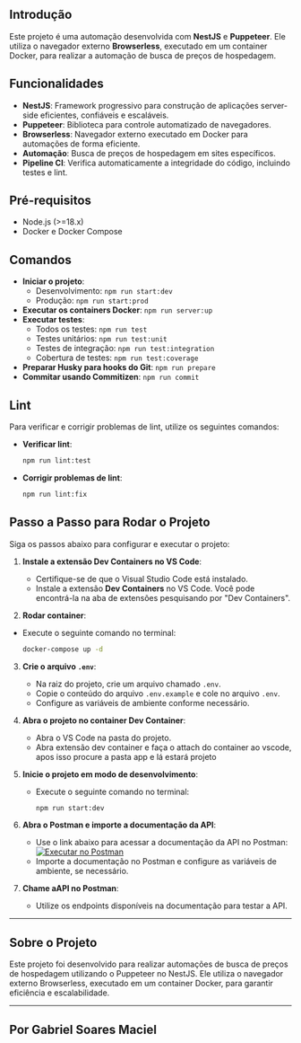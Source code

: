## Introdução
Este projeto é uma automação desenvolvida com **NestJS** e **Puppeteer**. Ele utiliza o navegador externo **Browserless**, executado em um container Docker, para realizar a automação de busca de preços de hospedagem.

## Funcionalidades
- **NestJS**: Framework progressivo para construção de aplicações server-side eficientes, confiáveis e escaláveis.
- **Puppeteer**: Biblioteca para controle automatizado de navegadores.
- **Browserless**: Navegador externo executado em Docker para automações de forma eficiente.
- **Automação**: Busca de preços de hospedagem em sites específicos.
- **Pipeline CI**: Verifica automaticamente a integridade do código, incluindo testes e lint.

## Pré-requisitos
- Node.js (>=18.x)
- Docker e Docker Compose

## Comandos
- **Iniciar o projeto**:
  - Desenvolvimento: `npm run start:dev`
  - Produção: `npm run start:prod`
- **Executar os containers Docker**: `npm run server:up`
- **Executar testes**:
  - Todos os testes: `npm run test`
  - Testes unitários: `npm run test:unit`
  - Testes de integração: `npm run test:integration`
  - Cobertura de testes: `npm run test:coverage`
- **Preparar Husky para hooks do Git**: `npm run prepare`
- **Commitar usando Commitizen**: `npm run commit`


## Lint
Para verificar e corrigir problemas de lint, utilize os seguintes comandos:
- **Verificar lint**:
    ```bash
    npm run lint:test
    ```
- **Corrigir problemas de lint**:
    ```bash
    npm run lint:fix
    ```

## Passo a Passo para Rodar o Projeto

Siga os passos abaixo para configurar e executar o projeto:

1. **Instale a extensão Dev Containers no VS Code**:
   - Certifique-se de que o Visual Studio Code está instalado.
   - Instale a extensão **Dev Containers** no VS Code. Você pode encontrá-la na aba de extensões pesquisando por "Dev Containers".
  
2. **Rodar container**:
  - Execute o seguinte comando no terminal:
     ```bash
     docker-compose up -d
     ```

3. **Crie o arquivo `.env`**:
   - Na raiz do projeto, crie um arquivo chamado `.env`.
   - Copie o conteúdo do arquivo `.env.example` e cole no arquivo `.env`.
   - Configure as variáveis de ambiente conforme necessário.

4. **Abra o projeto no container Dev Container**:
   - Abra o VS Code na pasta do projeto.
   - Abra extensão dev container e faça o attach do container ao vscode, apos isso procure a pasta app e lá estará projeto

5. **Inicie o projeto em modo de desenvolvimento**:
   - Execute o seguinte comando no terminal:
     ```bash
     npm run start:dev
     ```

6. **Abra o Postman e importe a documentação da API**:
   - Use o link abaixo para acessar a documentação da API no Postman:
     [![Executar no Postman](https://run.pstmn.io/button.svg)](https://documenter.getpostman.com/view/37022898/2sB2cYdLuG)
   - Importe a documentação no Postman e configure as variáveis de ambiente, se necessário.

7. **Chame aAPI no Postman**:
   - Utilize os endpoints disponíveis na documentação para testar a API.

---

## Sobre o Projeto
Este projeto foi desenvolvido para realizar automações de busca de preços de hospedagem utilizando o Puppeteer no NestJS. Ele utiliza o navegador externo Browserless, executado em um container Docker, para garantir eficiência e escalabilidade.

---
## Por Gabriel Soares Maciel

